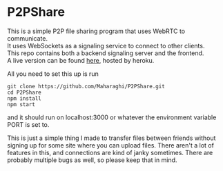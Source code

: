 # P2PShare

This is a simple P2P file sharing program that uses WebRTC to communicate.  
It uses WebSockets as a signaling service to connect to other clients.  
This repo contains both a backend signaling server and the frontend.  
A live version can be found [here](https://p2pshare.herokuapp.com), hosted by heroku.

All you need to set this up is run
```
git clone https://github.com/Maharaghi/P2PShare.git
cd P2PShare
npm install
npm start
```
and it should run on localhost:3000 or whatever the environment variable PORT is set to.

This is just a simple thing I made to transfer files between friends without signing up for some site where you can upload files.
There aren't a lot of features in this, and connections are kind of janky sometimes. There are probably multiple bugs as well, so please keep that in mind.
